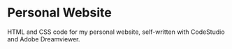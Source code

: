 # Personal Website

HTML and CSS code for my personal website, self-written with CodeStudio and Adobe Dreamviewer.
